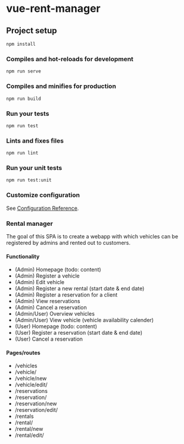 # vue-rent-manager

## Project setup
```
npm install
```

### Compiles and hot-reloads for development
```
npm run serve
```

### Compiles and minifies for production
```
npm run build
```

### Run your tests
```
npm run test
```

### Lints and fixes files
```
npm run lint
```

### Run your unit tests
```
npm run test:unit
```

### Customize configuration
See [Configuration Reference](https://cli.vuejs.org/config/).

### Rental manager

The goal of this SPA is to create a webapp with which vehicles can be registered by admins and rented out to customers.

#### Functionality

- (Admin) Homepage (todo: content)
- (Admin) Register a vehicle
- (Admin) Edit vehicle
- (Admin) Register a new rental (start date & end date)
- (Admin) Register a reservation for a client
- (Admin) View reservations
- (Admin) Cancel a reservation
- (Admin/User) Overview vehicles
- (Admin/User) View vehicle (vehicle availability calender)
- (User) Homepage (todo: content)
- (User) Register a reservation (start date & end date)
- (User) Cancel a reservation

#### Pages/routes

- /vehicles
- /vehicle/<id>
- /vehicle/new
- /vehicle/edit/<id>
- /reservations
- /reservation/<id>
- /reservation/new
- /reservation/edit/<id>
- /rentals
- /rental/<id>
- /rental/new
- /rental/edit/<id>